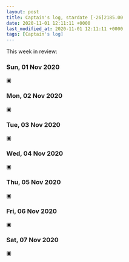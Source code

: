 ```yaml
---
layout: post
title: Captain's log, stardate [-26]2185.00
date: 2020-11-01 12:11:11 +0000
last_modified_at: 2020-11-01 12:11:11 +0000
tags: [Captain's log]
---
```


This week in review:

<!-- more -->

### Sun, 01 Nov 2020
▣

### Mon, 02 Nov 2020
▣

### Tue, 03 Nov 2020
▣

### Wed, 04 Nov 2020
▣

### Thu, 05 Nov 2020
▣

### Fri, 06 Nov 2020
▣

### Sat, 07 Nov 2020
▣
